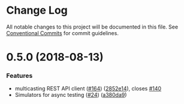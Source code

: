 # Change Log

All notable changes to this project will be documented in this file.
See [Conventional Commits](https://conventionalcommits.org) for commit guidelines.

<a name="0.5.0"></a>
# 0.5.0 (2018-08-13)


### Features

* multicasting REST API client ([#164](https://github.com/magento/pwa-studio/issues/164)) ([2852e14](https://github.com/magento/pwa-studio/commit/2852e14)), closes [#140](https://github.com/magento/pwa-studio/issues/140)
* Simulators for async testing ([#24](https://github.com/magento/pwa-studio/issues/24)) ([a380da9](https://github.com/magento/pwa-studio/commit/a380da9))
